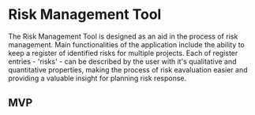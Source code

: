 # Risk Management Tool

The Risk Management Tool is designed as an aid in the process of risk management. Main functionalities of the application include the ability to keep a register of identified risks for multiple projects. 
Each of register entries - 'risks' - can be described by the user with it's qualitative and quantitative properties, making the process of risk eavaluation easier and providing a valuable insight for planning risk response.

## MVP
